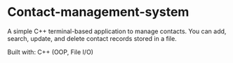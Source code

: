 # Contact-management-system

A simple C++ terminal-based application to manage contacts. You can add, search, update, and delete contact records stored in a file.

Built with: C++ (OOP, File I/O)
